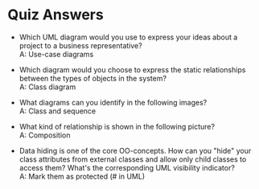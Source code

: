 # Quiz Answers

* Which UML diagram would you use to express your ideas about a project to a business representative?  
A: Use-case diagrams

* Which diagram would you choose to express the static relationships between the types of objects in the system?    
A: Class diagram

* What diagrams can you identify in the following images?  
A: Class and sequence

* What kind of relationship is shown in the following picture?  
A: Composition

* Data hiding is one of the core OO-concepts. How can you "hide" your class attributes from external classes and
  allow only child classes to access them? What's the corresponding UML visibility indicator?      
A: Mark them as protected (# in UML)  

